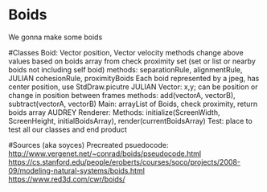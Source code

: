 # Boids
We gonna make some boids


#Classes
Boid: Vector position, Vector velocity
methods change above values based on boids array from check proximity
set (set or list or nearby boids not including self boid)
    methods: separationRule, alignmentRule, JULIAN cohesionRule, proximityBoids
Each boid represented by a jpeg, has center position, use StdDraw.picutre
JULIAN Vector: x,y; can be position or change in position between frames
    methods: add(vectorA, vectorB), subtract(vectorA, vectorB)
Main: arrayList of Boids,
    check proximity, return boids array
AUDREY Renderer:
    Methods: initialize(ScreenWidth, ScreenHeight, initialBoidsArray), render(currentBoidsArray)
Test: place to test all our classes and end product


#Sources (aka soyces)
Precreated psuedocode: http://www.vergenet.net/~conrad/boids/pseudocode.html
https://cs.stanford.edu/people/eroberts/courses/soco/projects/2008-09/modeling-natural-systems/boids.html
https://www.red3d.com/cwr/boids/